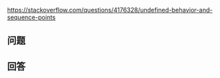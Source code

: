 <https://stackoverflow.com/questions/4176328/undefined-behavior-and-sequence-points>

## 问题



## 回答
